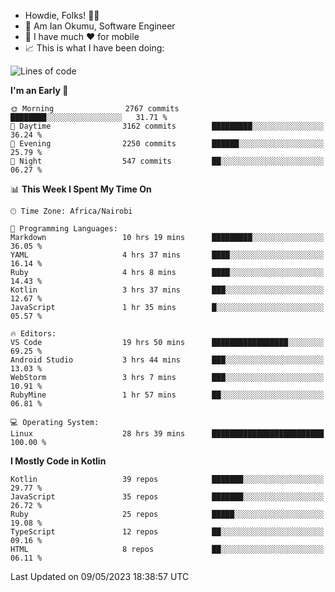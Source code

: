 
* Howdie, Folks! 👋🤓
* 🤪 Am Ian Okumu, Software Engineer
* 📱 I have much ❤️ for mobile
* 📈 This is what I have been doing:
  
<!-- <a href="https://otsembo.github.io/OtsemboPortfolio/" style="margin-right:.5%; margin-top=.5%;">
  <img align="center" src="https://github-readme-stats.vercel.app/api/top-langs/?username=otsembo&layout=compact" />
</a> -->

<!--START_SECTION:waka-->
![Lines of code](https://img.shields.io/badge/From%20Hello%20World%20I%27ve%20Written-7.0%20million%20lines%20of%20code-blue)

**I'm an Early 🐤** 

```text
🌞 Morning                2767 commits        ████████░░░░░░░░░░░░░░░░░   31.71 % 
🌆 Daytime                3162 commits        █████████░░░░░░░░░░░░░░░░   36.24 % 
🌃 Evening                2250 commits        ██████░░░░░░░░░░░░░░░░░░░   25.79 % 
🌙 Night                  547 commits         ██░░░░░░░░░░░░░░░░░░░░░░░   06.27 % 
```


📊 **This Week I Spent My Time On** 

```text
🕑︎ Time Zone: Africa/Nairobi

💬 Programming Languages: 
Markdown                 10 hrs 19 mins      █████████░░░░░░░░░░░░░░░░   36.05 % 
YAML                     4 hrs 37 mins       ████░░░░░░░░░░░░░░░░░░░░░   16.14 % 
Ruby                     4 hrs 8 mins        ████░░░░░░░░░░░░░░░░░░░░░   14.43 % 
Kotlin                   3 hrs 37 mins       ███░░░░░░░░░░░░░░░░░░░░░░   12.67 % 
JavaScript               1 hr 35 mins        █░░░░░░░░░░░░░░░░░░░░░░░░   05.57 % 

🔥 Editors: 
VS Code                  19 hrs 50 mins      █████████████████░░░░░░░░   69.25 % 
Android Studio           3 hrs 44 mins       ███░░░░░░░░░░░░░░░░░░░░░░   13.03 % 
WebStorm                 3 hrs 7 mins        ███░░░░░░░░░░░░░░░░░░░░░░   10.91 % 
RubyMine                 1 hr 57 mins        ██░░░░░░░░░░░░░░░░░░░░░░░   06.81 % 

💻 Operating System: 
Linux                    28 hrs 39 mins      █████████████████████████   100.00 % 
```

**I Mostly Code in Kotlin** 

```text
Kotlin                   39 repos            ███████░░░░░░░░░░░░░░░░░░   29.77 % 
JavaScript               35 repos            ███████░░░░░░░░░░░░░░░░░░   26.72 % 
Ruby                     25 repos            █████░░░░░░░░░░░░░░░░░░░░   19.08 % 
TypeScript               12 repos            ██░░░░░░░░░░░░░░░░░░░░░░░   09.16 % 
HTML                     8 repos             ██░░░░░░░░░░░░░░░░░░░░░░░   06.11 % 
```




 Last Updated on 09/05/2023 18:38:57 UTC
<!--END_SECTION:waka-->

<br />
<br />
<br />
<br />
<br />
  
  </div>
<!---
otsembo/otsembo is a ✨ special ✨ repository because its `README.md` (this file) appears on your GitHub profile.
You can click the Preview link to take a look at your changes.
--->
